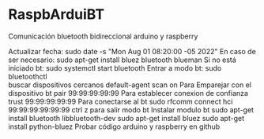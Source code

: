 # RaspbArduiBT
Comunicación bluetooth bidireccional arduino y raspberry 


Actualizar fecha:
sudo date -s "Mon Aug 01 08:20:00 -05 2022"
En caso de ser necesario:
sudo apt-get install bluez bluetooth blueman
Si no está iniciado bt:
sudo systemctl start bluetooth
Entrar a modo bt:
sudo bluetoothctl  
buscar dispositivos cercanos
default-agent
scan on
Para Emparejar con el dispositivo bt
pair 99:99:99:99:99
Para establecer conexion de confianza
trust 99:99:99:99:99
Para conectarse al bt 
sudo rfcomm connect hci 99:99:99:99:99:99
ctrl z para salir modo bt
Instalar modulo bt
sudo apt-get install bluetooth libbluetooth-dev
sudo apt-get install bluez
sudo apt-get install python-bluez
Probar código arduino y raspberry en github
